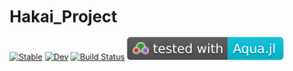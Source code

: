 # Hakai_Project


[![Stable](https://img.shields.io/badge/docs-stable-blue.svg)](https://yolhan83.github.io/Hakai_Project.jl/stable/)
[![Dev](https://img.shields.io/badge/docs-dev-blue.svg)](https://yolhan83.github.io/Hakai_Project.jl/dev/)
[![Build Status](https://github.com/yolhan83/Hakai_Project.jl/actions/workflows/CI.yml/badge.svg?branch=master)](https://github.com/yolhan83/Hakai_Project.jl/actions/workflows/CI.yml?query=branch%3Amaster)
[![Aqua](https://raw.githubusercontent.com/JuliaTesting/Aqua.jl/master/badge.svg)](https://github.com/JuliaTesting/Aqua.jl)
